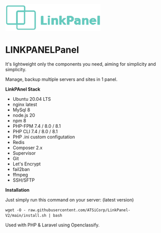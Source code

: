 
![image](https://raw.githubusercontent.com/ATSiCorp/LinkPanel/main/utility/design/banner.png)

# LINKPANELPanel

It's lightweight only the components you need, aiming for simplicity and simplicity.

Manage, backup multiple servers and sites in 1 panel.  

**LinkPAnel Stack**
 - Ubuntu 20.04 LTS    
 - nginx	latest    
 - MySql	8
 - node.js	20
 - npm	8
 - PHP-FPM	7.4 / 8.0 / 8.1
 - PHP CLI	7.4 / 8.0 / 8.1
 - PHP .ini custom configutation
 - Redis
 - Composer	2.x 
 - Supervisor	
 -  Git	
 -  Let's Encrypt	
 - fail2ban	
 -  ffmpeg	
 -  SSH/SFTP

**Installation**

Just simply run this command on your server: (latest version)

`wget -O - raw.githubusercontent.com/ATSiCorp/LinkPanel-V2/main/install.sh | bash` 

Used with PHP & Laravel using Openclassify. 
